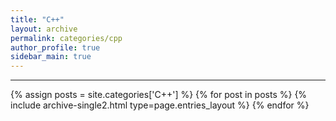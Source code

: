 ```yaml
---
title: "C++"
layout: archive
permalink: categories/cpp
author_profile: true
sidebar_main: true
---
```


<!-- 공백이 포함되어 있는 카테고리 이름의 경우 site.categories.['a b c'] 이런식으로! -->

***

{% assign posts = site.categories['C++'] %}
{% for post in posts %} {% include archive-single2.html type=page.entries_layout %} {% endfor %}